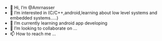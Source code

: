 - 👋 Hi, I’m @Amrnasser
- 👀 I’m interested in (C/C++,android,learning about low level systems and embedded systems.....)
- 🌱 I’m currently learning android app developing
- 💞️ I’m looking to collaborate on ...
- 📫 How to reach me ...

<!---
Amrnasser/Amrnasser is a ✨ special ✨ repository because its `README.md` (this file) appears on your GitHub profile.
You can click the Preview link to take a look at your changes.
--->

